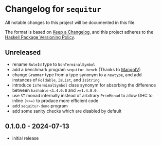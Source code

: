 # Changelog for `sequitur`

All notable changes to this project will be documented in this file.

The format is based on [Keep a Changelog](https://keepachangelog.com/en/1.0.0/),
and this project adheres to the
[Haskell Package Versioning Policy](https://pvp.haskell.org/).

## Unreleased

* rename `RuleId` type to `NonTerminalSymbol`
* add a benchmark program `sequitur-bench` (Thanks to [MangoIV](https://github.com/MangoIV))
* change `Grammar` type from a type synonym to a `newtype`, and add instances of `Foldable`, `IsList`, and `IsString`
* introduce `IsTerminalSymbol` class synonym for absorbing the difference between `hashable` `<1.4.0.0` and `>=1.4.0.0`.
* use `ST` monad internally instead of arbitrary `PrimMonad` to allow GHC to inline `(>>=)` to produce more efficient code
* add `sequitur-demo` program
* add some sanity checks which are disabled by default

## 0.1.0.0 - 2024-07-13

* initial release
